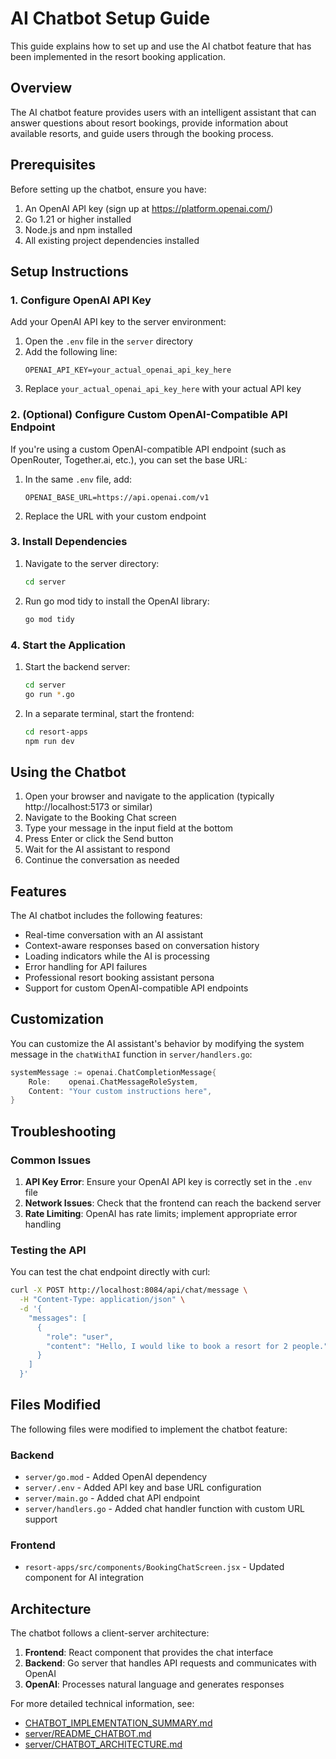 # AI Chatbot Setup Guide

This guide explains how to set up and use the AI chatbot feature that has been implemented in the resort booking application.

## Overview

The AI chatbot feature provides users with an intelligent assistant that can answer questions about resort bookings, provide information about available resorts, and guide users through the booking process.

## Prerequisites

Before setting up the chatbot, ensure you have:

1. An OpenAI API key (sign up at https://platform.openai.com/)
2. Go 1.21 or higher installed
3. Node.js and npm installed
4. All existing project dependencies installed

## Setup Instructions

### 1. Configure OpenAI API Key

Add your OpenAI API key to the server environment:

1. Open the `.env` file in the `server` directory
2. Add the following line:
   ```
   OPENAI_API_KEY=your_actual_openai_api_key_here
   ```
3. Replace `your_actual_openai_api_key_here` with your actual API key

### 2. (Optional) Configure Custom OpenAI-Compatible API Endpoint

If you're using a custom OpenAI-compatible API endpoint (such as OpenRouter, Together.ai, etc.), you can set the base URL:

1. In the same `.env` file, add:
   ```
   OPENAI_BASE_URL=https://api.openai.com/v1
   ```
2. Replace the URL with your custom endpoint

### 3. Install Dependencies

1. Navigate to the server directory:
   ```bash
   cd server
   ```

2. Run go mod tidy to install the OpenAI library:
   ```bash
   go mod tidy
   ```

### 4. Start the Application

1. Start the backend server:
   ```bash
   cd server
   go run *.go
   ```

2. In a separate terminal, start the frontend:
   ```bash
   cd resort-apps
   npm run dev
   ```

## Using the Chatbot

1. Open your browser and navigate to the application (typically http://localhost:5173 or similar)
2. Navigate to the Booking Chat screen
3. Type your message in the input field at the bottom
4. Press Enter or click the Send button
5. Wait for the AI assistant to respond
6. Continue the conversation as needed

## Features

The AI chatbot includes the following features:

- Real-time conversation with an AI assistant
- Context-aware responses based on conversation history
- Loading indicators while the AI is processing
- Error handling for API failures
- Professional resort booking assistant persona
- Support for custom OpenAI-compatible API endpoints

## Customization

You can customize the AI assistant's behavior by modifying the system message in the `chatWithAI` function in `server/handlers.go`:

```go
systemMessage := openai.ChatCompletionMessage{
    Role:    openai.ChatMessageRoleSystem,
    Content: "Your custom instructions here",
}
```

## Troubleshooting

### Common Issues

1. **API Key Error**: Ensure your OpenAI API key is correctly set in the `.env` file
2. **Network Issues**: Check that the frontend can reach the backend server
3. **Rate Limiting**: OpenAI has rate limits; implement appropriate error handling

### Testing the API

You can test the chat endpoint directly with curl:

```bash
curl -X POST http://localhost:8084/api/chat/message \
  -H "Content-Type: application/json" \
  -d '{
    "messages": [
      {
        "role": "user",
        "content": "Hello, I would like to book a resort for 2 people."
      }
    ]
  }'
```

## Files Modified

The following files were modified to implement the chatbot feature:

### Backend
- `server/go.mod` - Added OpenAI dependency
- `server/.env` - Added API key and base URL configuration
- `server/main.go` - Added chat API endpoint
- `server/handlers.go` - Added chat handler function with custom URL support

### Frontend
- `resort-apps/src/components/BookingChatScreen.jsx` - Updated component for AI integration

## Architecture

The chatbot follows a client-server architecture:

1. **Frontend**: React component that provides the chat interface
2. **Backend**: Go server that handles API requests and communicates with OpenAI
3. **OpenAI**: Processes natural language and generates responses

For more detailed technical information, see:
- [CHATBOT_IMPLEMENTATION_SUMMARY.md](CHATBOT_IMPLEMENTATION_SUMMARY.md)
- [server/README_CHATBOT.md](server/README_CHATBOT.md)
- [server/CHATBOT_ARCHITECTURE.md](server/CHATBOT_ARCHITECTURE.md)